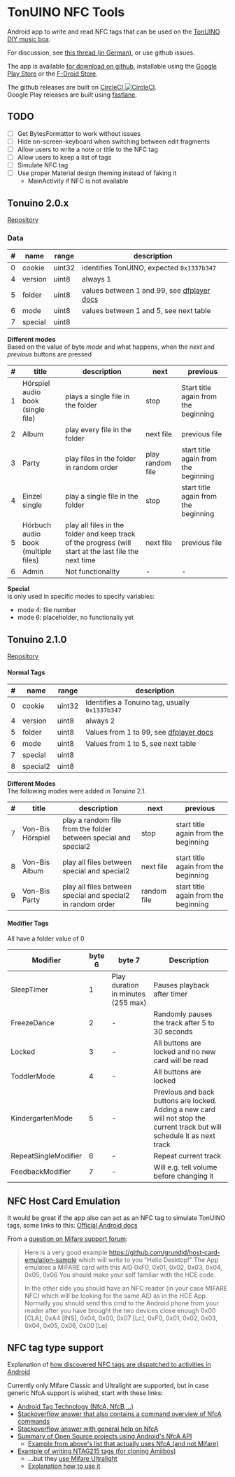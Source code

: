 # TonUINO NFC Tools

Android app to write and read NFC tags that can be used on the [TonUINO DIY music box](https://tonuino.de/).

For discussion, see [this thread (in German)](http://discourse.voss.earth/t/android-app-um-tonuino-karten-zu-beschreiben/2151), or use github issues.

The app is available [for download on github](https://github.com/marc136/tonuino-nfc-tools/releases), 
installable using the [Google Play Store](https://play.google.com/store/apps/details?id=de.mw136.tonuino) or the [F-Droid Store](https://f-droid.org/packages/de.mw136.tonuino/).

The github releases are built on [CircleCI ![CircleCI](https://circleci.com/gh/marc136/tonuino-nfc-tools/tree/master.svg?style=svg)](https://circleci.com/gh/marc136/tonuino-nfc-tools/tree/master).  
Google Play releases are built using [fastlane](https://docs.fastlane.tools/getting-started/android/setup/).

## TODO
- [ ] Get BytesFormatter to work without issues
- [ ] Hide on-screen-keyboard when switching between edit fragments
- [ ] Allow users to write a note or title to the NFC tag
- [ ] Allow users to keep a list of tags
- [ ] Simulate NFC tag
- [ ] Use proper Material design theming instead of faking it
    - MainActivity if NFC is not available

## Tonuino 2.0.x
[Repository](https://github.com/xfjx/TonUINO/blob/d15df6c7bb53bc970e4def43fd3e93fd82c13086/Tonuino.ino)

### Data

| # | name | range | description |
| --- | --- | --- | --- |
| 0 | cookie | uint32 | identifies TonUINO, expected `0x1337b347` |
| 4 | version | uint8 | always 1 |
| 5 | folder | uint8 | values between 1 and 99, see [dfplayer docs](https://wiki.dfrobot.com/DFPlayer_Mini_SKU_DFR0299#target_1)  |
| 6 | mode | uint8 | values between 1 and 5, see next table |
| 7 | special | uint8 | |


**Different modes**  
Based on the value of byte *mode* and what happens, when the *next* and *previous* buttons are pressed

| # | title | description | next | previous |
| --- | --- | --- | --- | --- |
| 1 | Hörspiel<br/>audio book (single file) | plays a single file in the folder | stop | Start title again from the beginning |
| 2 | Album | play every file in the folder | next file | previous file |
| 3 | Party | play files in the folder in random order | play random file | start title again from the beginning  |
| 4 | Einzel<br/>single | play a single file in the folder | stop | start title again from the beginning |
| 5 | Hörbuch<br/>audio book (multiple files) | play all files in the folder and keep track of the progress (will start at the last file the next time | next file | previous file |
| 6 | Admin | Not functionality | - | - |

**Special**  
Is only used in specific modes to specify variables:
- mode 4: file number
- mode 6: placeholder, no functionaliy yet

## Tonuino 2.1.0
[Repository](https://github.com/xfjx/TonUINO/blob/DEV/Tonuino.ino)


#### Normal Tags
| # | name | range | description |
| --- | --- | --- | --- |
| 0 | cookie | uint32 | Identifies a Tonuino tag, usually `0x1337b347` |
| 4 | version | uint8 | always 2 |
| 5 | folder | uint8 | Values from 1 to 99, see [dfplayer docs](https://wiki.dfrobot.com/DFPlayer_Mini_SKU_DFR0299#target_1)  |
| 6 | mode | uint8 | Values from 1 to 5, see next table |
| 7 | special | uint8 | |
| 8 | special2 | uint8 | |

**Different Modes**  
The following modes were added in Tonuino 2.1.

| # | title | description | next | previous |
| --- | --- | --- | --- | --- |
| 7 | Von-Bis Hörspiel | play a random file from the folder between special and special2 | stop | start title again from the beginning |
| 8 | Von-Bis Album | play all files between special and special2 | next file | start title again from the beginning |
| 9 | Von-Bis Party | play all files between special and special2 in random order | random file | start title again from the beginning |

#### Modifier Tags
All have a folder value of 0

| Modifier | byte 6 | byte 7 | Description |
| --- | --- | --- | --- |
| SleepTimer | 1 | Play duration in minutes (255 max) | Pauses playback after timer |
| FreezeDance | 2 | - | Randomly pauses the track after 5 to 30 seconds |
| Locked | 3 | - | All buttons are locked and no new card will be read |
| ToddlerMode | 4 | - | All buttons are locked |
| KindergartenMode | 5 | - | Previous and back buttons are locked. Adding a new card will not stop the current track but will schedule it as next track |
| RepeatSingleModifier | 6 | - | Repeat current track |
| FeedbackModifier | 7 | - | Will e.g. tell volume before changing it |


## NFC Host Card Emulation
It would be great if the app also can act as an NFC tag to simulate TonUINO tags, some links to this:
[Official Android docs](https://developer.android.com/guide/topics/connectivity/nfc/hce.html#HCE)

From a [question on Mifare support forum](https://www.mifare.net/support/forum/topic/creating-nfc-android-app-to-act-as-mifare-card-to-interact-with-mifare-readers/):
>  Here is a very good example https://github.com/grundid/host-card-emulation-sample which will write to you "Hello Desktop!" The App emulates a MIFARE card with this AID 0xF0, 0x01, 0x02, 0x03, 0x04, 0x05, 0x06 You should make your self familiar with the HCE code.
>
> In the other side you should have an NFC reader (in your case MIFARE NFC) which will be looking for the same AID as in the HCE App. Normally you should send this cmd to the Android phone from your reader after you have brought the two devices close enough 0x00 [CLA], 0xA4 [INS], 0x04, 0x00, 0x07 [Lc], 0xF0, 0x01, 0x02, 0x03, 0x04, 0x05, 0x06, 0x00 [Le]


## NFC tag type support
Explanation of [how discovered NFC tags are dispatched to activities in Android](https://developer.android.com/guide/topics/connectivity/nfc/nfc.html#dispatching)

Currently only Mifare Classic and Ultralight are supported, but in case generic NfcA support is wished, start with these links:

- [Android Tag Technology (NfcA, NfcB, ..)](https://developer.android.com/guide/topics/connectivity/nfc/advanced-nfc)
- [Stackoverflow answer that also contains a command overview of NfcA commands](https://stackoverflow.com/a/42915018)
- [Stackoverflow answer with general help on NfcA](https://stackoverflow.com/a/40303293)
- [Summary of Open Source projects using Android's NfcA API](https://www.programcreek.com/java-api-examples/index.php?api=android.nfc.tech.NfcA)
    - [Example from above's list that actually uses NfcA (and not Mifare)](https://www.programcreek.com/java-api-examples/?code=ProjectMAXS/maxs/maxs-master/module-nfc/src/org/projectmaxs/module/nfc/tech/NfcAHandler.java#)
- [Example of writing NTAG215 tags (for cloning Amiibos)](https://github.com/HiddenRamblings/TagMo)
  - ...but they [use Mifare Ultralight](https://github.com/HiddenRamblings/TagMo/blob/master/app/src/main/java/com/hiddenramblings/tagmo/NfcActivity.java#L152)
  - [Explanation how to use it](https://www.reddit.com/r/Amiibomb/comments/5ywlol/howto_the_easy_guide_to_making_your_own_amiibo/)


